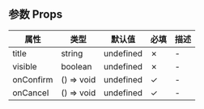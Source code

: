## 参数 Props
  | 属性 |  类型 | 默认值 | 必填 | 描述 |
  | --- | --- | --- | --- | ---|
  | title | string | undefined | ✗ |  - |
  | visible | boolean | undefined | ✗ |  - |
  | onConfirm | () => void | undefined | ✓ |  - |
  | onCancel | () => void | undefined | ✓ |  - |
  
  
